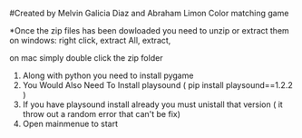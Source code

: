 #Created by Melvin Galicia Diaz and Abraham Limon
Color matching game

*Once the zip files has been dowloaded you need to unzip or extract them
 on windows: right click, extract All, extract,
 
 on mac simply double click the zip folder
1) Along with python you need to install pygame
2) You Would Also Need To Install playsound ( pip install playsound==1.2.2 )
3) If you have playsound install already you must unistall that version ( it throw out a random error that can't be fix)
4) Open mainmenue to start
